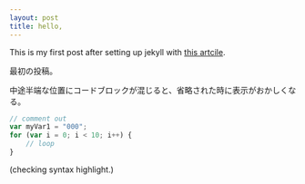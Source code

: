 ```yaml
---
layout: post
title: hello,
---
```


This is my first post after setting up jekyll with [this artcile](http://www.smashingmagazine.com/2014/08/01/build-blog-jekyll-github-pages/).

最初の投稿。

中途半端な位置にコードブロックが混じると、省略された時に表示がおかしくなる。

```javascript
// comment out
var myVar1 = "000";
for (var i = 0; i < 10; i++) {
    // loop
}
```

(checking syntax highlight.)
